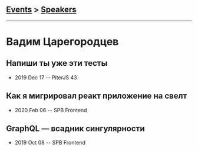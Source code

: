 ## [Events](../README.md) > [Speakers](../speakers.md)
---

# Вадим Царегородцев

## Напиши ты уже эти тесты
- 2019 Dec 17 -- PiterJS 43    
## Как я мигрировал реакт приложение на свелт
- 2020 Feb 06 -- SPB Frontend    
## GraphQL — всадник сингулярности
- 2019 Oct 08 -- SPB Frontend    
